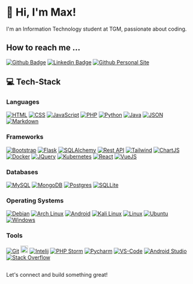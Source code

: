 # 👋 Hi, I'm Max!

I'm an Information Technology student at TGM, passionate about coding.

## How to reach me ...

[![Github Badge](https://img.shields.io/badge/-Github-000?style=flat-square&logo=Github&logoColor=white&link=link_do_seu_perfil_no_github)](https://github.com/kenji015)
[![Linkedin Badge](https://img.shields.io/badge/-LinkedIn-blue?style=flat-square&logo=Linkedin&logoColor=white&link=https://www.linkedin.com/in/felipefialho)](https://www.linkedin.com/in/maximilian-mahrhofer-8626732a1/)
[![Github Personal Site](https://img.shields.io/badge/Portfolio-543DE0?logo=About.me&logoColor=white)](https://kenji015.github.io)



## 💻 Tech-Stack
 
### Languages
 
<p>
    <a href="#"><img alt="HTML" src="https://img.shields.io/badge/HTML-E34F26.svg?logo=html5&logoColor=white"></a>
    <a href="#"><img alt="CSS" src="https://img.shields.io/badge/CSS-1572B6.svg?logo=css3&logoColor=white"></a>
    <a href="#"><img alt="JavaScript" src="https://img.shields.io/badge/JavaScript-F7DF1E.svg?logo=javascript&logoColor=black"></a>
    <a href="#"><img alt="PHP" src="https://img.shields.io/badge/PHP-777BB4.svg?logo=php&logoColor=white"></a>
    <a href="#"><img alt="Python" src="https://img.shields.io/badge/python-3670A0?logo=python&logoColor=ffdd54"></a>
    <a href="#"><img alt="Java" src="https://img.shields.io/badge/Java-ED8B00?logo=openjdk&logoColor=white"></a>
    <a href="#"><img alt="JSON" src="https://img.shields.io/badge/JSON-000?logo=json&logoColor=fff"></a>
    <a href="#"><img alt="Markdown" src="https://img.shields.io/badge/Markdown-%23000000.svg?logo=markdown&logoColor=white"></a>   
</p>  

### Frameworks
   
   <a href="#"><img alt="Bootstrap" src="https://img.shields.io/badge/Bootstrap-7952B3.svg?logo=bootstrap&logoColor=white"></a>
   <a href="#"><img alt="Flask" src="https://img.shields.io/badge/Flask-000000?logo=Flask&logoColor=white"></a>
   <a href="#"><img alt="SQLAlchemy" src="https://img.shields.io/badge/SQLAlchemy-306998?logo=python&logoColor=white"></a>
   <a href="#"><img alt="Rest API" src="https://img.shields.io/badge/REST%20API-v1.1-lightgrey"></a>
   <a href="#"><img alt="Tailwind" src="https://img.shields.io/badge/Tailwind_CSS-grey?logo=tailwind-css&logoColor=38B2AC"></a>
   <a href="#"><img alt="ChartJS" src="https://img.shields.io/badge/Chart.js-FF6384?logo=chartdotjs&logoColor=fff"></a>
   <a href="#"><img alt="Docker" src="https://img.shields.io/badge/Docker-2496ED?logo=docker&logoColor=fff"></a>
   <a href="#"><img alt="JQuery" src="https://img.shields.io/badge/jQuery-0769AD?logo=jquery&logoColor=fff"></a>
   <a href="#"><img alt="Kubernetes" src="https://img.shields.io/badge/Kubernetes-326CE5?logo=kubernetes&logoColor=fff"></a>
   <a href="#"><img alt="React" src="https://img.shields.io/badge/React-%2320232a.svg?logo=react&logoColor=%2361DAFB"></a>
   <a href="#"><img alt="VueJS" src="https://img.shields.io/badge/Vue.js-4FC08D?logo=vuedotjs&logoColor=fff"></a>

### Databases
  <a href="#"><img alt="MySQL" src="https://img.shields.io/badge/MySQL-00f.svg?logo=mysql&logoColor=white"></a>
  <a href="#"><img alt="MongoDB" src="https://img.shields.io/badge/MongoDB-%234ea94b.svg?logo=mongodb&logoColor=white"></a>
  <a href="#"><img alt="Postgres" src="https://img.shields.io/badge/Postgres-%23316192.svg?logo=postgresql&logoColor=white"></a>
  <a href="#"><img alt="SQLLite" src="https://img.shields.io/badge/SQLite-%2307405e.svg?logo=sqlite&logoColor=white"></a>

### Operating Systems
  <a href="#"><img alt="Debian" src="https://img.shields.io/badge/Debian-A81D33?logo=debian&logoColor=fff"></a>
  <a href="#"><img alt="Arch Linux" src="https://img.shields.io/badge/Arch%20Linux-1793D1?logo=arch-linux&logoColor=fff"></a>
  <a href="#"><img alt="Android" src="https://img.shields.io/badge/Android-3DDC84?logo=android&logoColor=white"></a>
  <a href=""><img alt="Kali Linux" src="https://img.shields.io/badge/Kali%20Linux-557C94?logo=kalilinux&logoColor=fff"></a>
  <a href="#"><img alt="Linux" src="https://img.shields.io/badge/Linux-FCC624?logo=linux&logoColor=black"></a>
  <a href="#"><img alt="Ubuntu" src="https://img.shields.io/badge/Ubuntu-E95420?logo=ubuntu&logoColor=white"></a>
  <a href="#"><img alt="Windows" src="https://custom-icon-badges.demolab.com/badge/Windows-0078D6?logo=windows11&logoColor=white"></a>
 
  
### Tools

<p>
    <a href="#"><img alt="Git" src="https://img.shields.io/badge/Git-F05033.svg?logo=git&logoColor=white"></a>
    <a href="#"><img alt="SVN" src="https://img.shields.io/twitter/url?color=black&label=SVN&logo=subversion&url=https%3A%2F%2Fsimpleicons.org%2F%3Fq%3Dsubvers" height="20"></a>    
    <a href="#"><img alt="Intelij" src="https://img.shields.io/badge/IntelliJIDEA-000000.svg?&logo=intellij-idea&logoColor=white"></a>
    <a href="#"><img alt="PHP Storm" src="https://img.shields.io/badge/PhpStorm-143?&logo=phpstorm&logoColor=black&color=black&labelColor=darkorchid"></a>
    <a href="#"><img alt="Pycharm" src="https://img.shields.io/badge/PyCharm-143?&logo=Pycharm&logoColor=black&color=black&labelColor=green"></a>
    <a href="#"><img alt="VS-Code" src="https://custom-icon-badges.demolab.com/badge/Visual%20Studio%20Code-0078d7.svg?logo=vsc&logoColor=white"></a>
    <a href="#"><img alt="Android Studio" src="https://img.shields.io/badge/Android%20Studio-008678.svg?logo=android-studio&logoColor=white"></a>
    <a href="#"><img alt="Stack Overflow" src="https://img.shields.io/badge/-Stack%20Overflow-FE7A16?logo=stack-overflow&logoColor=white"></a>
</p> 

##

Let's connect and build something great!
